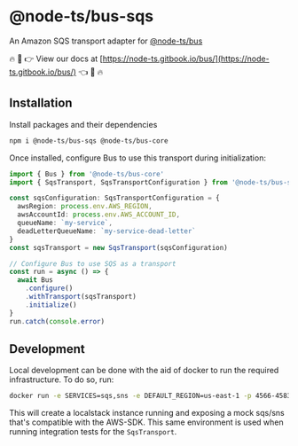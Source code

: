 # @node-ts/bus-sqs

An Amazon SQS transport adapter for [@node-ts/bus](https://node-ts.gitbook.io/bus/)

🔥 📒 👉 View our docs at [https://node-ts.gitbook.io/bus/](https://node-ts.gitbook.io/bus/) 👈 📒 🔥

## Installation

Install packages and their dependencies

```bash
npm i @node-ts/bus-sqs @node-ts/bus-core
```

Once installed, configure Bus to use this transport during initialization:

```typescript
import { Bus } from '@node-ts/bus-core'
import { SqsTransport, SqsTransportConfiguration } from '@node-ts/bus-sqs'

const sqsConfiguration: SqsTransportConfiguration = {
  awsRegion: process.env.AWS_REGION,
  awsAccountId: process.env.AWS_ACCOUNT_ID,
  queueName: `my-service`,
  deadLetterQueueName: `my-service-dead-letter`
}
const sqsTransport = new SqsTransport(sqsConfiguration)

// Configure Bus to use SQS as a transport
const run = async () => {
  await Bus
    .configure()
    .withTransport(sqsTransport)
    .initialize()
}
run.catch(console.error)
```

## Development

Local development can be done with the aid of docker to run the required infrastructure. To do so, run:

```bash
docker run -e SERVICES=sqs,sns -e DEFAULT_REGION=us-east-1 -p 4566-4583:4566-4583 localstack/localstack
```
This will create a localstack instance running and exposing a mock sqs/sns that's compatible with the AWS-SDK. This same environment is used when running integration tests for the `SqsTransport`.
